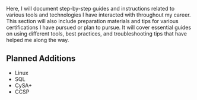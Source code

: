 Here, I will document step-by-step guides and instructions related to various tools and technologies I have interacted with throughout my career. This section will also include preparation materials and tips for various certifications I have pursued or plan to pursue. It will cover essential guides on using different tools, best practices, and troubleshooting tips that have helped me along the way.
## Planned Additions
- Linux
- SQL
- CySA+
- CCSP
